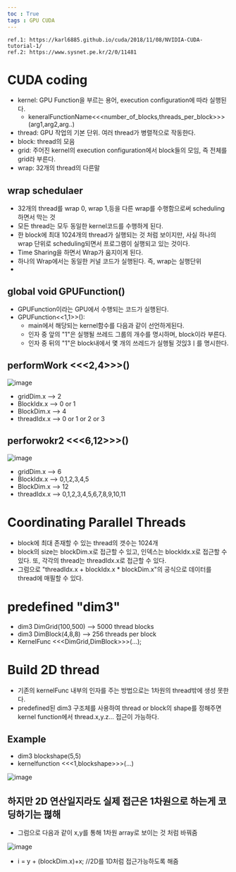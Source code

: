 ```yaml
---
toc : True
tags : GPU CUDA
---
```


``` 
ref.1: https://karl6885.github.io/cuda/2018/11/08/NVIDIA-CUDA-tutorial-1/
ref.2: https://www.sysnet.pe.kr/2/0/11481
```

# CUDA coding

* kernel: GPU Function을 부르는 용어, execution configuration에 따라 실행된다.
  * keneralFunctionName<<<number_of_blocks,threads_per_block>>>(arg1,arg2,arg..)
* thread: GPU 작업의 기본 단위. 여러 thread가 병렬적으로 작동한다.
* block: thread의 모음
* grid: 주어진 kernel의 execution configuration에서 block들의 모임, 즉 전체를 grid라 부른다.
* wrap: 32개의 thread의 다른말
##  wrap schedulaer
* 32개의 thread를 wrap 0, wrap 1,등을 다른 wrap를 수행함으로써 scheduling하면서 막는 것
* 모든 thread는 모두 동일한 kernel코드를 수행하게 된다.
* 한 block에 최대 1024개의 thread가 실행되는 것 처럼 보이지만, 사실 하나의 wrap 단위로 scheduling되면서 프로그램이 실행되고 있는 것이다. 
* Time Sharing을 하면서 Wrap가 움지이게 된다.
* 하나의 Wrap에서는 동일한 커널 코드가 실행된다. 즉, wrap는 실행단위
* 

## __global__ void GPUFunction()
* GPUFunction이라는 GPU에서 수행되는 코드가 실행된다.
* GPUFunction<<1,1>>(): 
  * main에서 해당되는 kernel함수를 다음과 같이 선언하게된다.
  * 인자 중 앞의 "1"은 실행될 쓰레드 그룹의 개수를 명시하며, block이라 부른다.
  * 인자 중 뒤의 "1"은 block내에서 몇 개의 쓰레드가 실행될 것읹3ㅣ를 명시한다.

## performWork <<<2,4>>>()
![image](https://user-images.githubusercontent.com/67637935/141710146-9597da0f-eff6-4107-9712-093da2ad749b.png)

* gridDim.x --> 2
* BlockIdx.x --> 0 or 1
* BlockDim.x --> 4
* threadIdx.x --> 0 or 1 or 2 or 3

## perforwokr2 <<<6,12>>>()
![image](https://user-images.githubusercontent.com/67637935/141717284-d1d85bfd-10e7-4631-ac0b-aa30dd8c99be.png)

* gridDim.x --> 6
* BlockIdx.x --> 0,1,2,3,4,5
* BlockDim.x --> 12
* threadIdx.x --> 0,1,2,3,4,5,6,7,8,9,10,11


# Coordinating Parallel Threads
* block에 최대 존재할 수 있는 thread의 갯수는 1024개
* block의 size는 blockDim.x로 접근할 수 있고, 인덱스는 blockIdx.x로 접근할 수 있다. 또, 각각의 thread는 threadIdx.x로 접근할 수 있다.
* 그럼으로 "threadIdx.x + blockIdx.x * blockDim.x"의 공식으로 데이터를 thread에 매필할 수 있다.

# predefined "dim3"
* dim3 DimGrid(100,500) --> 5000 thread blocks
* dim3 DimBlock(4,8,8) --> 256 threads per block
* KernelFunc <<<DimGrid,DimBlock>>>(...);

# Build 2D thread
* 기존의 kernelFunc 내부의 인자를 주는 방법으로는 1차원의 thread밖에 생성 못한다.
* predefined된 dim3 구조체를 사용하여 thread or block의 shape를 정해주면 kernel function에서 thread.x,y.z... 접근이 가능하다.

## Example
* dim3 blockshape(5,5)
*  kernelfunction <<<1,blockshape>>>(...)

![image](https://user-images.githubusercontent.com/67637935/141718056-d30324a9-dff9-4f6a-a3e7-aede2bd6b6a6.png)


## 하지만 2D 연산일지라도 실제 접근은 1차원으로 하는게 코딩하기는 펺해

* 그럼으로 다음과 같이 x,y를 통해 1차원 array로 보이는 것 처럼 바꿔줌

![image](https://user-images.githubusercontent.com/67637935/141719162-f35217b3-5453-4fd1-b9b5-4036d29b85c5.png)

* i = y + (blockDim.x)+x; //2D를 1D처럼 접근가능하도록 해줌




